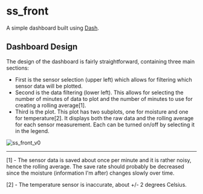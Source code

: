 # ss_front

A simple dashboard built using [Dash](https://plot.ly/products/dash/).

## Dashboard Design

The design of the dashboard is fairly straightforward, containing three main sections:

- First is the sensor selection (upper left) which allows for filtering which sensor data will be plotted.
- Second is the data filtering (lower left). This allows for selecting the number of minutes of data to plot and the number of minutes to use for creating a rolling average[1].
- Third is the plot. This plot has two subplots, one for moisture and one for temperature[2]. It displays both the raw data and the rolling average for each sensor measurement. Each can be turned on/off by selecting it in the legend.

![ss_front_v0](https://storage.googleapis.com/soil-sense-media/soil_sense_020.png)

----

[1] - The sensor data is saved about once per minute and it is rather noisy, hence the rolling average. The save rate should probably be decreased since the moisture (information I'm after) changes slowly over time.

[2] - The temperature sensor is inaccurate, about +/- 2 degrees Celsius.
